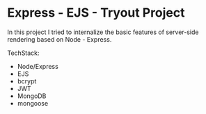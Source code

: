 # Express - EJS - Tryout Project

In this project I tried to internalize the basic features of server-side rendering based on Node - Express.

TechStack:

-   Node/Express
-   EJS
-   bcrypt
-   JWT
-   MongoDB
-   mongoose
